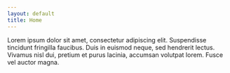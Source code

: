 ```yaml
---
layout: default
title: Home
---
```


Lorem ipsum dolor sit amet, consectetur adipiscing elit. Suspendisse tincidunt fringilla faucibus. Duis in euismod neque, sed hendrerit lectus. Vivamus nisl dui, pretium et purus lacinia, accumsan volutpat lorem. Fusce vel auctor magna.